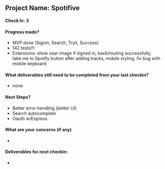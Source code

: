 ## Project Name: Spotifive

#### Check In: 3

#### Progress made?

* MVP done (Signin, Search, Tryit, Success)
* 142 tests!!!
* Extensions: show user image if signed in, back/routing successfully, take me to Spotify button after adding tracks, mobile styling, fix bug with mobile keyboard
 

#### What deliverables still need to be completed from your last checkin?

* none

#### Next Steps?

* Better error handling (better UI)
* Search autocomplete
* Oauth w/Express

#### What are your concerns (if any)

* 

#### Deliverables for next checkin:

*
